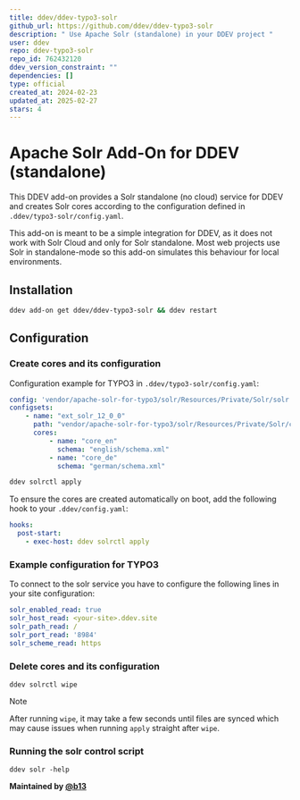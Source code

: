 ```yaml
---
title: ddev/ddev-typo3-solr
github_url: https://github.com/ddev/ddev-typo3-solr
description: " Use Apache Solr (standalone) in your DDEV project "
user: ddev
repo: ddev-typo3-solr
repo_id: 762432120
ddev_version_constraint: ""
dependencies: []
type: official
created_at: 2024-02-23
updated_at: 2025-02-27
stars: 4
---
```


# Apache Solr Add-On for DDEV (standalone)

This DDEV add-on provides a Solr standalone (no cloud) service for DDEV and
creates Solr cores according to the configuration defined in `.ddev/typo3-solr/config.yaml`.

This add-on is meant to be a simple integration for DDEV, as it does not
work with Solr Cloud and only for Solr standalone. Most web projects use
Solr in standalone-mode so this add-on simulates this behaviour for
local environments.

## Installation

```bash
ddev add-on get ddev/ddev-typo3-solr && ddev restart
```

## Configuration

### Create cores and its configuration

Configuration example for TYPO3 in `.ddev/typo3-solr/config.yaml`:

```yaml
config: 'vendor/apache-solr-for-typo3/solr/Resources/Private/Solr/solr.xml'
configsets:
    - name: "ext_solr_12_0_0"
      path: "vendor/apache-solr-for-typo3/solr/Resources/Private/Solr/configsets/ext_solr_12_0_0"
      cores:
          - name: "core_en"
            schema: "english/schema.xml"
          - name: "core_de"
            schema: "german/schema.xml"
```

```bash
ddev solrctl apply
```

To ensure the cores are created automatically on boot, add the following hook to your `.ddev/config.yaml`:

```yaml
hooks:
  post-start:
    - exec-host: ddev solrctl apply
```

### Example configuration for TYPO3
To connect to the solr service you have to configure the following lines in your site configuration:
```yaml
solr_enabled_read: true
solr_host_read: <your-site>.ddev.site
solr_path_read: /
solr_port_read: '8984'
solr_scheme_read: https
```

### Delete cores and its configuration

```
ddev solrctl wipe
```

> [!NOTE]
> After running `wipe`, it may take a few seconds until files are synced which may
> cause issues when running `apply` straight after `wipe`.

### Running the solr control script

```
ddev solr -help
```

**Maintained by [@b13](https://github.com/b13)**
